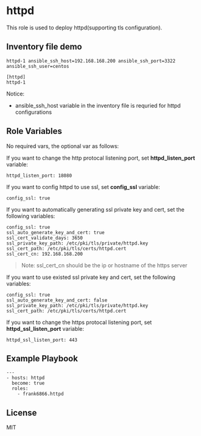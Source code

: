 httpd
==============

This role is used to deploy httpd(supporting tls configuration).


Inventory file demo
-------------------

```
httpd-1 ansible_ssh_host=192.168.168.200 ansible_ssh_port=3322 ansible_ssh_user=centos

[httpd]
httpd-1
```

Notice:

* ansible_ssh_host variable in the inventory file is requried for httpd configurations


Role Variables
--------------
No required vars, the optional var as follows:


If you want to change the http protocal listening port, set **httpd_listen_port** variable:

```
httpd_listen_port: 18080
```

If you want to config httpd to use ssl, set **config_ssl** variable:

```
config_ssl: true
```

If you want to automatically generating ssl private key and cert, set the following variables:

```
config_ssl: true
ssl_auto_generate_key_and_cert: true
ssl_cert_validate_days: 3650
ssl_private_key_path: /etc/pki/tls/private/httpd.key
ssl_cert_path: /etc/pki/tls/certs/httpd.cert
ssl_cert_cn: 192.168.168.200
```

> Note: ssl_cert_cn should be the ip or hostname of the https server


If you want to use existed ssl private key and cert, set the following variables:

```
config_ssl: true
ssl_auto_generate_key_and_cert: false
ssl_private_key_path: /etc/pki/tls/private/httpd.key
ssl_cert_path: /etc/pki/tls/certs/httpd.cert
```


If you want to change the https protocal listening port, set **httpd_ssl_listen_port** variable:

```
httpd_ssl_listen_port: 443
```


Example Playbook
----------------

```
---
- hosts: httpd
  become: true
  roles:
    - frank6866.httpd
```


License
-------

MIT

